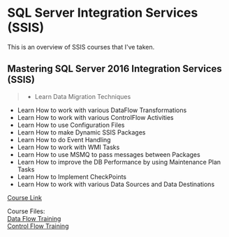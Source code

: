 # SQL Server Integration Services (SSIS)
This is an overview of SSIS courses that I've taken.  
    

## Mastering SQL Server 2016 Integration Services (SSIS)

> * Learn Data Migration Techniques
* Learn How to work with various DataFlow Transformations
* Learn How to work with various ControlFlow Activities
* Learn How to use Configuration Files
* Learn How to make Dynamic SSIS Packages
* Learn How to do Event Handling
* Learn How to work with WMI Tasks
* Learn How to use MSMQ to pass messages between Packages
* Learn How to improve the DB Performance by using Maintenance Plan Tasks
* Learn How to Implement CheckPoints
* Learn How to work with various Data Sources and Data Destinations

[Course Link](https://www.udemy.com/masteringssis2016/)

Course Files:  
[Data Flow Training](https://github.com/iavitia/SSIS-DataFlowTraining/)  
[Control Flow Training](https://github.com/iavitia/SSIS-ControlFlowTraining/)